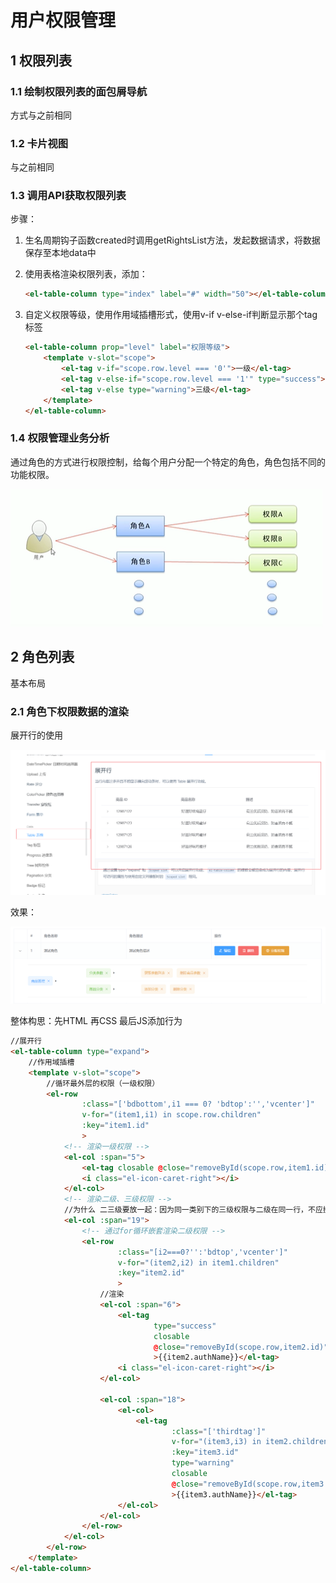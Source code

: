 # 用户权限管理

## 1 权限列表

### 1.1 绘制权限列表的面包屑导航

方式与之前相同

### 1.2 卡片视图

与之前相同

### 1.3 调用API获取权限列表

步骤：

1. 生名周期钩子函数created时调用getRightsList方法，发起数据请求，将数据保存至本地data中

2. 使用表格渲染权限列表，添加：

   ```html
   <el-table-column type="index" label="#" width="50"></el-table-column>
   ```

3. 自定义权限等级，使用作用域插槽形式，使用v-if v-else-if判断显示那个tag标签

   ```html
   <el-table-column prop="level" label="权限等级">
       <template v-slot="scope">
           <el-tag v-if="scope.row.level === '0'">一级</el-tag>
           <el-tag v-else-if="scope.row.level === '1'" type="success">二级</el-tag>
           <el-tag v-else type="warning">三级</el-tag>
       </template>
   </el-table-column>
   ```

### 1.4 权限管理业务分析

通过角色的方式进行权限控制，给每个用户分配一个特定的角色，角色包括不同的功能权限。

![image-20210110182805206](../img/image-20210110182805206.png)

## 2 角色列表

基本布局

### 2.1 角色下权限数据的渲染

展开行的使用

![image-20210110201852341](../img/image-20210110201852341.png)

效果：

![image-20210110224650187](../img/image-20210110224650187.png)

整体构思：先HTML 再CSS 最后JS添加行为

```html
//展开行
<el-table-column type="expand">
    //作用域插槽
    <template v-slot="scope">
        //循环最外层的权限（一级权限）
        <el-row
                :class="['bdbottom',i1 === 0? 'bdtop':'','vcenter']"
                v-for="(item1,i1) in scope.row.children"
                :key="item1.id"
                >
            <!-- 渲染一级权限 -->
            <el-col :span="5">
                <el-tag closable @close="removeById(scope.row,item1.id)">{{item1.authName}}</el-tag>
                <i class="el-icon-caret-right"></i>
            </el-col>
            <!-- 渲染二级、三级权限 -->
            //为什么 二三级要放一起：因为同一类别下的三级权限与二级在同一行，不应换row
            <el-col :span="19">
                <!-- 通过for循环嵌套渲染二级权限 -->
                <el-row
                        :class="[i2===0?'':'bdtop','vcenter']"
                        v-for="(item2,i2) in item1.children"
                        :key="item2.id"
                        >
                    //渲染
                    <el-col :span="6">
                        <el-tag
                                type="success"
                                closable
                                @close="removeById(scope.row,item2.id)"
                                >{{item2.authName}}</el-tag>
                        <i class="el-icon-caret-right"></i>
                    </el-col>

                    <el-col :span="18">
                        <el-col>
                            <el-tag
                                    :class="['thirdtag']"
                                    v-for="(item3,i3) in item2.children"
                                    :key="item3.id"
                                    type="warning"
                                    closable
                                    @close="removeById(scope.row,item3.id)"
                                    >{{item3.authName}}</el-tag>
                        </el-col>
                    </el-col>
                </el-row>
            </el-col>
        </el-row>
    </template>
</el-table-column>
```

